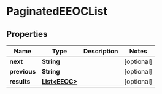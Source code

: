 

# PaginatedEEOCList

## Properties

Name | Type | Description | Notes
------------ | ------------- | ------------- | -------------
**next** | **String** |  |  [optional]
**previous** | **String** |  |  [optional]
**results** | [**List&lt;EEOC&gt;**](EEOC.md) |  |  [optional]



